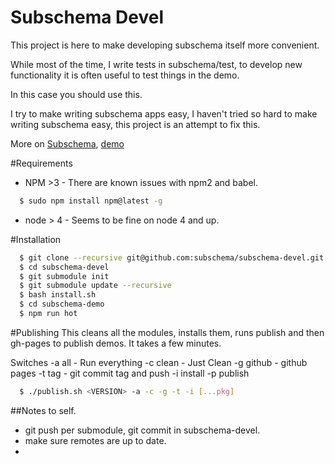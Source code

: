 Subschema Devel
===
This project is here to make developing subschema itself more convenient.   

While most of the time, I write tests in subschema/test, to develop new
functionality it is often useful to test things in the demo. 

In this case you should use this.

I try to make writing subschema apps easy, I haven't tried so hard to make
writing subschema easy, this project is an attempt to fix this.

More on [Subschema](https://github.com/subschema/subschema), [demo](https://subschema.github.io/subschema)

#Requirements
* NPM >3 - There are known issues with npm2 and babel. 
```sh
  $ sudo npm install npm@latest -g
```
* node > 4 - Seems to be fine on node 4 and up.

#Installation
```sh
  $ git clone --recursive git@github.com:subschema/subschema-devel.git
  $ cd subschema-devel
  $ git submodule init
  $ git submodule update --recursive
  $ bash install.sh
  $ cd subschema-demo
  $ npm run hot
```

#Publishing
This cleans all the modules, installs them, runs publish and then gh-pages to publish
demos.  It takes a few minutes.  

Switches
 -a all - Run everything
 -c clean - Just Clean
 -g github - github pages
 -t tag - git commit tag and push
 -i install
 -p publish 

```sh
  $ ./publish.sh <VERSION> -a -c -g -t -i [...pkg]

```

##Notes to self.
* git push per submodule, git commit in subschema-devel.
* make sure remotes are up to date.
* 